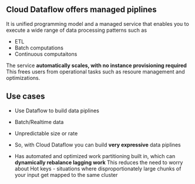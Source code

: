 ## Cloud Dataflow offers managed piplines
It is unified programming model and a managed service that enables you to execute a wide range of data processing patterns such as
- ETL
- Batch computations
- Continuous computaitons

The service **automatically scales, with no instance provisioning required**
This frees users from operational tasks such as resoure management and optimizations.

## Use cases
- Use Dataflow to build data piplines
- Batch/Realtime data
- Unpredictable size or rate

- So, with Cloud Dataflow you can build **very expressive** data piplines

- Has automated and optimized work partitioning built in, which can **dynamically rebalance lagging work**
  This reduces the need to worry about Hot keys - situations where disproportionately large chunks of your input get mapped to the same cluster
